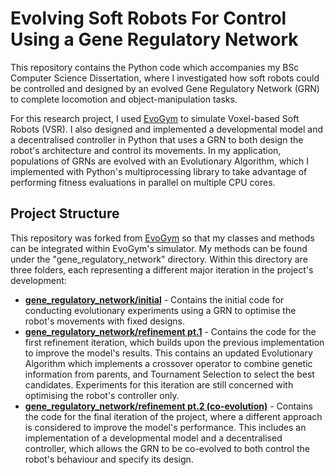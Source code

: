 # Evolving Soft Robots For Control Using a Gene Regulatory Network

This repository contains the Python code which accompanies my BSc Computer Science Dissertation, where I investigated how soft robots could be controlled and designed by an evolved Gene Regulatory Network (GRN) to complete locomotion and object-manipulation tasks.

For this research project, I used [EvoGym](https://evolutiongym.github.io/) to simulate Voxel-based Soft Robots (VSR). I also designed and implemented a developmental model and a decentralised controller in Python that uses a GRN to both design the robot's architecture and control its movements. In my application, populations of GRNs are evolved with an Evolutionary Algorithm, which I implemented with Python's multiprocessing library to take advantage of performing fitness evaluations in parallel on multiple CPU cores.

## Project Structure

This repository was forked from [EvoGym](https://github.com/EvolutionGym/evogym) so that my classes and methods can be integrated within EvoGym's simulator. My methods can be found under the "gene_regulatory_network" directory. Within this directory are three folders, each representing a different major iteration in the project's development:

- **[gene_regulatory_network/initial](https://github.com/nathanielbrookes/evogym/tree/a87a6e122471bc298f0995d47da1c85acd24663d/gene_regulatory_network/initial)** - Contains the initial code for conducting evolutionary experiments using a GRN to optimise the robot's movements with fixed designs.
- **[gene_regulatory_network/refinement pt.1](https://github.com/nathanielbrookes/evogym/tree/a87a6e122471bc298f0995d47da1c85acd24663d/gene_regulatory_network/refinement%20pt.1)** - Contains the code for the first refinement iteration, which builds upon the previous implementation to improve the model's results. This contains an updated Evolutionary Algorithm which implements a crossover operator to combine genetic information from parents, and Tournament Selection to select the best candidates. Experiments for this iteration are still concerned with optimising the robot's controller only.
- **[gene_regulatory_network/refinement pt.2 (co-evolution)](https://github.com/nathanielbrookes/evogym/tree/a87a6e122471bc298f0995d47da1c85acd24663d/gene_regulatory_network/refinement%20pt.2%20(co-evolution))** - Contains the code for the final iteration of the project, where a different approach is considered to improve the model's performance. This includes an implementation of a developmental model and a decentralised controller, which allows the GRN to be co-evolved to both control the robot's behaviour and specify its design.
